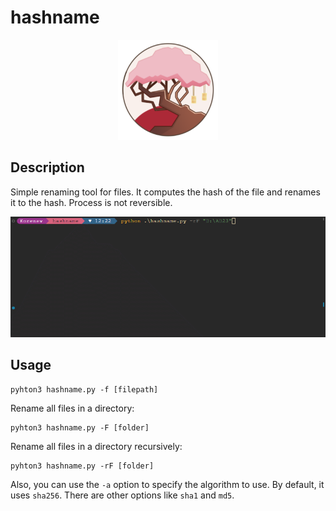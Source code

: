 # hashname
<p align="center">
  <img src="https://github.com/Kseen715/imgs/blob/main/sakura_kharune.png?raw=true" width="160" height="160"/>
</p>

## Description
Simple renaming tool for files. It computes the hash of the file and renames it to the hash. Process is not reversible.

<p align="center">
  <img src="https://github.com/Kseen715/imgs/blob/main/hashname/hashname_anim.gif?raw=true"/>
</p>

## Usage

```
pyhton3 hashname.py -f [filepath]
```

Rename all files in a directory:

```
pyhton3 hashname.py -F [folder]
```

Rename all files in a directory recursively:

```
pyhton3 hashname.py -rF [folder]
```

Also, you can use the `-a` option to specify the algorithm to use. By default, it uses `sha256`. There are other options like `sha1` and `md5`.